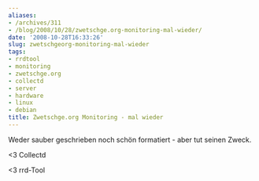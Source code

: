 ```yaml
---
aliases:
- /archives/311
- /blog/2008/10/28/zwetschge.org-monitoring-mal-wieder/
date: '2008-10-28T16:33:26'
slug: zwetschgeorg-monitoring-mal-wieder
tags:
- rrdtool
- monitoring
- zwetschge.org
- collectd
- server
- hardware
- linux
- debian
title: Zwetschge.org Monitoring - mal wieder
---
```


Weder sauber geschrieben noch schön formatiert - aber tut seinen Zweck.

<3 Collectd

<3 rrd-Tool